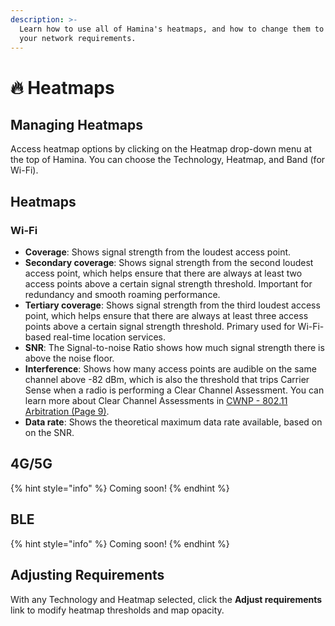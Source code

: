 ```yaml
---
description: >-
  Learn how to use all of Hamina's heatmaps, and how to change them to match
  your network requirements.
---
```


# 🔥 Heatmaps

## Managing Heatmaps

Access heatmap options by clicking on the Heatmap drop-down menu at the top of Hamina. You can choose the Technology, Heatmap, and Band (for Wi-Fi).

## Heatmaps

### Wi-Fi

* **Coverage**: Shows signal strength from the loudest access point.
* **Secondary coverage**: Shows signal strength from the second loudest access point, which helps ensure that there are always at least two access points above a certain signal strength threshold. Important for redundancy and smooth roaming performance.
* **Tertiary coverage**: Shows signal strength from the third loudest access point, which helps ensure that there are always at least three access points above a certain signal strength threshold. Primary used for Wi-Fi-based real-time location services.
* **SNR**: The Signal-to-noise Ratio shows how much signal strength there is above the noise floor.
* **Interference**: Shows how many access points are audible on the same channel above -82 dBm, which is also the threshold that trips Carrier Sense when a radio is performing a Clear Channel Assessment. You can learn more about Clear Channel Assessments in [CWNP - 802.11 Arbitration (Page 9)](https://www.cwnp.com/uploads/802-11\_arbitration.pdf).
* **Data rate**: Shows the theoretical maximum data rate available, based on on the SNR.

## 4G/5G

{% hint style="info" %}
Coming soon!
{% endhint %}

## BLE

{% hint style="info" %}
Coming soon!
{% endhint %}

## Adjusting Requirements

With any Technology and Heatmap selected, click the **Adjust requirements** link to modify heatmap thresholds and map opacity.
